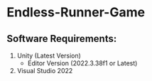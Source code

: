 # Endless-Runner-Game
## Software Requirements:
1. Unity (Latest Version)
   * Editor Version (2022.3.38f1 or Latest)
2. Visual Studio 2022
